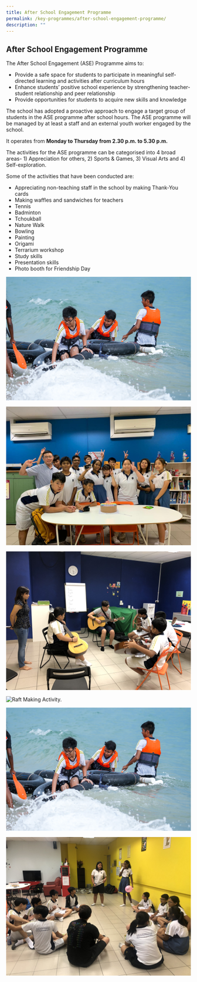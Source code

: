 ```yaml
---
title: After School Engagement Programme
permalink: /key-programmes/after-school-engagement-programme/
description: ""
---
```

## After School Engagement Programme

The After School Engagement (ASE) Programme aims to:

* Provide a safe space for students to participate in meaningful self-directed learning and activities after curriculum hours
* Enhance students’ positive school experience by strengthening teacher- student relationship and peer relationship
* Provide opportunities for students to acquire new skills and knowledge

The school has adopted a proactive approach to engage a target group of students in the ASE programme after school hours. The ASE programme will be managed by at least a staff and an external youth worker engaged by the school.

It operates from **Monday to Thursday from 2.30 p.m. to 5.30 p.m.**

The activities for the ASE programme can be categorised into 4 broad areas- 1) Appreciation for others, 2) Sports & Games, 3) Visual Arts and 4) Self-exploration.

Some of the activities that have been conducted are:

* Appreciating non-teaching staff in the school by making Thank-You cards
* Making waffles and sandwiches for teachers
* Tennis
* Badminton
* Tchoukball
* Nature Walk
* Bowling
* Painting
* Origami
* Terrarium workshop
* Study skills
* Presentation skills
* Photo booth for Friendship Day

![ASE rafting](/images/Keyprogrammes/ase-rafting.jpg)

![Birthday Celebration](/images/Keyprogrammes/ase-Birthday%20Celebration.jpeg)

![Guitar Workshop](/images/Keyprogrammes/ase-Guitar%20Workshop.jpg)

![Raft Making Activity.](/images/Keyprogrammes/ase-Raft%20Making%20Activity.jpg)

![Rafting](/images/Keyprogrammes/ase-rafting.jpg)

![Team Bonding Activity.](/images/Keyprogrammes/ase-Team%20Bonding%20Acitivity.jpg)